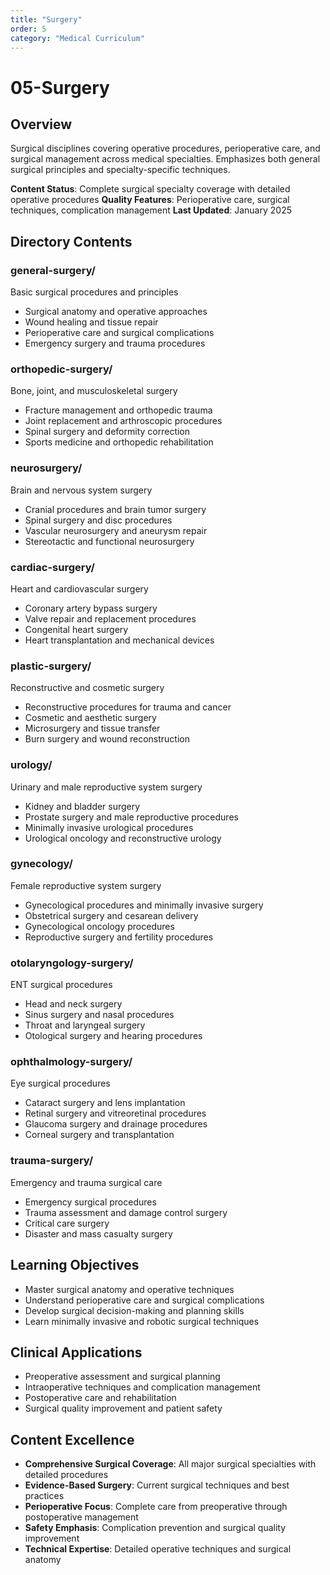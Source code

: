 ```yaml
---
title: "Surgery"
order: 5
category: "Medical Curriculum"
---
```


# 05-Surgery

## Overview
Surgical disciplines covering operative procedures, perioperative care, and surgical management across medical specialties. Emphasizes both general surgical principles and specialty-specific techniques.

**Content Status**: Complete surgical specialty coverage with detailed operative procedures
**Quality Features**: Perioperative care, surgical techniques, complication management
**Last Updated**: January 2025

## Directory Contents

### general-surgery/
Basic surgical procedures and principles
- Surgical anatomy and operative approaches
- Wound healing and tissue repair
- Perioperative care and surgical complications
- Emergency surgery and trauma procedures

### orthopedic-surgery/
Bone, joint, and musculoskeletal surgery
- Fracture management and orthopedic trauma
- Joint replacement and arthroscopic procedures
- Spinal surgery and deformity correction
- Sports medicine and orthopedic rehabilitation

### neurosurgery/
Brain and nervous system surgery
- Cranial procedures and brain tumor surgery
- Spinal surgery and disc procedures
- Vascular neurosurgery and aneurysm repair
- Stereotactic and functional neurosurgery

### cardiac-surgery/
Heart and cardiovascular surgery
- Coronary artery bypass surgery
- Valve repair and replacement procedures
- Congenital heart surgery
- Heart transplantation and mechanical devices

### plastic-surgery/
Reconstructive and cosmetic surgery
- Reconstructive procedures for trauma and cancer
- Cosmetic and aesthetic surgery
- Microsurgery and tissue transfer
- Burn surgery and wound reconstruction

### urology/
Urinary and male reproductive system surgery
- Kidney and bladder surgery
- Prostate surgery and male reproductive procedures
- Minimally invasive urological procedures
- Urological oncology and reconstructive urology

### gynecology/
Female reproductive system surgery
- Gynecological procedures and minimally invasive surgery
- Obstetrical surgery and cesarean delivery
- Gynecological oncology procedures
- Reproductive surgery and fertility procedures

### otolaryngology-surgery/
ENT surgical procedures
- Head and neck surgery
- Sinus surgery and nasal procedures
- Throat and laryngeal surgery
- Otological surgery and hearing procedures

### ophthalmology-surgery/
Eye surgical procedures
- Cataract surgery and lens implantation
- Retinal surgery and vitreoretinal procedures
- Glaucoma surgery and drainage procedures
- Corneal surgery and transplantation

### trauma-surgery/
Emergency and trauma surgical care
- Emergency surgical procedures
- Trauma assessment and damage control surgery
- Critical care surgery
- Disaster and mass casualty surgery

## Learning Objectives
- Master surgical anatomy and operative techniques
- Understand perioperative care and surgical complications
- Develop surgical decision-making and planning skills
- Learn minimally invasive and robotic surgical techniques

## Clinical Applications
- Preoperative assessment and surgical planning
- Intraoperative techniques and complication management
- Postoperative care and rehabilitation
- Surgical quality improvement and patient safety

## Content Excellence
- **Comprehensive Surgical Coverage**: All major surgical specialties with detailed procedures
- **Evidence-Based Surgery**: Current surgical techniques and best practices
- **Perioperative Focus**: Complete care from preoperative through postoperative management
- **Safety Emphasis**: Complication prevention and surgical quality improvement
- **Technical Expertise**: Detailed operative techniques and surgical anatomy